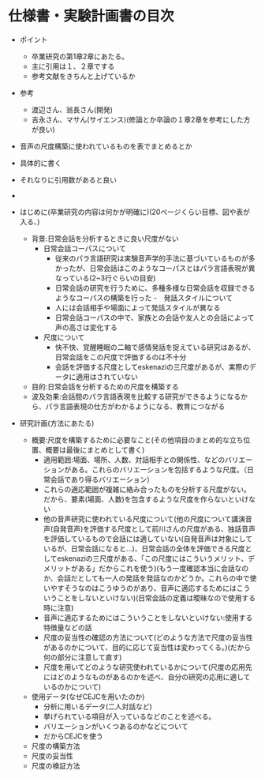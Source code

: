 # 仕様書・実験計画書の目次
- ポイント
  - 卒業研究の第1章2章にあたる。
  - 主に引用は１、２章でする
  - 参考文献をきちんと上げているか
- 参考
  - 渡辺さん、翁長さん(開発)
  - 吉永さん、マサん(サイエンス)(修論とか卒論の１章2章を参考にした方が良い)
- 音声の尺度構築に使われているものを表でまとめるとか
- 具体的に書く
- それなりに引用数があると良い
- 

- はじめに(卒業研究の内容は何かが明確に)(20ページくらい目標、図や表が入る、)
  - 背景:日常会話を分析するときに良い尺度がない
    - 日常会話コーパスについて
      - 従来のパラ言語研究は実験音声学的手法に基づいているものが多かったが、日常会話はこのようなコーパスとはパラ言語表現が異なっている(2~3行ぐらいの目安)
      - 日常会話の研究を行うために、多種多様な日常会話を収録できるようなコーパスの構築を行った
    -　発話スタイルについて
      - 人には会話相手や場面によって発話スタイルが異なる
      - 日常会話コーパスの中で、家族との会話や友人との会話によって声の高さは変化する
    - 尺度について
      - 快不快、覚醒睡眠の二軸で感情発話を捉えている研究はあるが、日常会話をこの尺度で評価するのは不十分
      - 会話を評価する尺度としてeskenaziの三尺度があるが、実際のデータに適用はされていない
  - 目的:日常会話を分析するための尺度を構築する
  - 波及効果:会話間のパラ言語表現を比較する研究ができるようになるから、パラ言語表現の仕方がわかるようになる、教育につながる
- 研究計画(方法にあたる)
  - 概要:尺度を構築するために必要なこと(その他項目のまとめ的な立ち位置、概要は最後にまとめとして書く)
    - 適用範囲:場面、場所、人数、対話相手との関係性、などのバリエーションがある。これらのバリエーションを包括するような尺度。（日常会話であり得るバリエーション）
    - これらの適応範囲が複雑に絡み合ったものを分析する尺度がない。だから、要素(場面、人数)を包含するような尺度を作らないといけない
    - 他の音声研究に使われている尺度について(他の尺度について講演音声(自発音声)を評価する尺度として前川さんの尺度がある、独話音声を評価しているもので会話には適していない(自発音声は対象にしているが、日常会話になると...)、日常会話の全体を評価できる尺度としてeskenaziの三尺度がある、「この尺度にはこういうメリット、デメリットがある」だからこれを使う)(もう一度確認本当に会話なのか、会話だとしても一人の発話を発話なのかどうか。これらの中で使いやすそうなのはこうゆうのがあり、音声に適応するためにはこういうことをしないといけない)(日常会話の定義は曖昧なので使用する時に注意)
    - 音声に適応するためにはこういうことをしないといけない:使用する特徴量などの話
    - 尺度の妥当性の確認の方法について(どのような方法で尺度の妥当性があるのかについて、目的に応じて妥当性は変わってくる。)(だから何の部分に注意して直す)
    - 尺度を用いてどのような研究使われているかについて(尺度の応用先にはどのようなものがあるのかを述べ、自分の研究の応用に適しているのかについて)
  - 使用データ(なぜCEJCを用いたのか)
    - 分析に用いるデータ(二人対話など)
    - 挙げられている項目が入っているなどのことを述べる。
    - バリエーションがいくつあるのかなどについて
    - だからCEJCを使う
  - 尺度の構築方法
  - 尺度の妥当性
  - 尺度の検証方法
